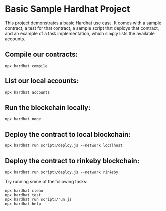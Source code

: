 # Basic Sample Hardhat Project

This project demonstrates a basic Hardhat use case. It comes with a sample contract, a test for that contract, a sample script that deploys that contract, and an example of a task implementation, which simply lists the available accounts.

## Compile our contracts:

```shell
npx hardhat compile
```

## List our local accounts:

```shell
npx hardhat accounts
```

## Run the blockchain locally:

```shell
npx hardhat node
```

## Deploy the contract to local blockchain:

```shell
npx hardhat run scripts/deploy.js --network localhost
```

## Deploy the contract to rinkeby blockchain:

```shell
npx hardhat run scripts/deploy.js --network rinkeby
```

Try running some of the following tasks:

```shell
npx hardhat clean
npx hardhat test
npx hardhat run scripts/run.js
npx hardhat help
```
